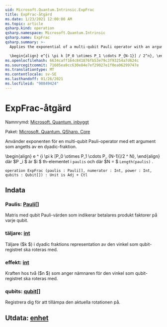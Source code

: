 ```yaml
---
uid: Microsoft.Quantum.Intrinsic.ExpFrac
title: ExpFrac-åtgärd
ms.date: 1/23/2021 12:00:00 AM
ms.topic: article
qsharp.kind: operation
qsharp.namespace: Microsoft.Quantum.Intrinsic
qsharp.name: ExpFrac
qsharp.summary: >-
  Applies the exponential of a multi-qubit Pauli operator with an argument given by a dyadic fraction.

  \begin{align} e^{i \pi k [P_0 \otimes P_1 \cdots P_{N-1}] / 2^n}, \end{align} where $P_i$ is the $i$th element of `paulis`, and where $N = $`Length(paulis)`.
ms.openlocfilehash: 6634caff164c841876fb53e79c3f93254a7d624c
ms.sourcegitcommit: 71605ea9cc630e84e7ef29027e1f0ea06299747e
ms.translationtype: MT
ms.contentlocale: sv-SE
ms.lasthandoff: 01/26/2021
ms.locfileid: "98849424"
---
```

# <a name="expfrac-operation"></a>ExpFrac-åtgärd

Namnrymd: [Microsoft. Quantum. inbyggt](xref:Microsoft.Quantum.Intrinsic)

Paket: [Microsoft. Quantum. QSharp. Core](https://nuget.org/packages/Microsoft.Quantum.QSharp.Core)


Använder exponenten för en multi-qubit Pauli-operator med ett argument som angetts av en dyadic-fraktion.

\begin{align} e ^ {i \pi k [P_0 \otimes P_1 \cdots P_ {N-1}]/2 ^ N}, \end{align} där $P _i $ är $i $ th-elementet i `paulis` och där $N = $ `Length(paulis)` .

```qsharp
operation ExpFrac (paulis : Pauli[], numerator : Int, power : Int, qubits : Qubit[]) : Unit is Adj + Ctl
```


## <a name="input"></a>Indata

### <a name="paulis--pauli"></a>Paulis: [Pauli](xref:microsoft.quantum.lang-ref.pauli)[]

Matris med qubit Pauli-värden som indikerar betalares produkt faktorer på varje qubit.


### <a name="numerator--int"></a>täljare: [int](xref:microsoft.quantum.lang-ref.int)

Täljare ($k $) i dyadic fraktions representation av den vinkel som qubit-registret ska roteras med.


### <a name="power--int"></a>effekt: [int](xref:microsoft.quantum.lang-ref.int)

Kraften hos två ($n $) som anger nämnaren för den vinkel som qubit-registret ska roteras med.


### <a name="qubits--qubit"></a>qubits: [qubit](xref:microsoft.quantum.lang-ref.qubit)[]

Registrera dig för att tillämpa den aktuella rotationen på.



## <a name="output--unit"></a>Utdata: [enhet](xref:microsoft.quantum.lang-ref.unit)

